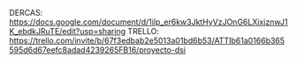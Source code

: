 DERCAS: https://docs.google.com/document/d/1ilp_er6kw3JktHyVzJOnG6LXixjznwJ1K_ebdkJRuTE/edit?usp=sharing 
TRELLO: https://trello.com/invite/b/67f3edbab2e5013a01bd6b53/ATTIb61a0166b365595d6d67eefc8adad4239265FB16/proyecto-dsi 